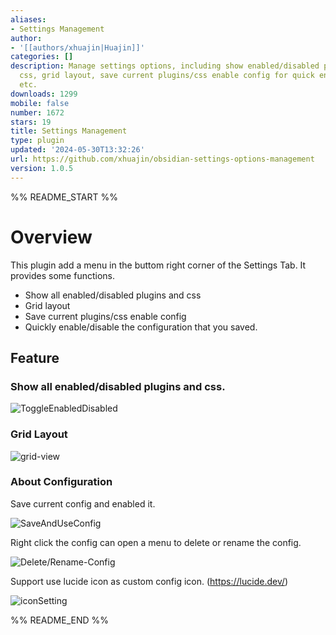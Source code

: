 ```yaml
---
aliases:
- Settings Management
author:
- '[[authors/xhuajin|Huajin]]'
categories: []
description: Manage settings options, including show enabled/disabled plugins and
  css, grid layout, save current plugins/css enable config for quick enable/disable,
  etc.
downloads: 1299
mobile: false
number: 1672
stars: 19
title: Settings Management
type: plugin
updated: '2024-05-30T13:32:26'
url: https://github.com/xhuajin/obsidian-settings-options-management
version: 1.0.5
---
```


%% README_START %%

# Overview

This plugin add a menu in the buttom right corner of the Settings Tab. It provides some functions.

- Show all enabled/disabled plugins and css
- Grid layout
- Save current plugins/css enable config
- Quickly enable/disable the configuration that you saved.

## Feature

### Show all enabled/disabled plugins and css.

![ToggleEnabledDisabled](https://raw.githubusercontent.com/xhuajin/obsidian-settings-options-management/HEAD/images/toggleEnabledDisabled.gif)

### Grid Layout

![grid-view](https://raw.githubusercontent.com/xhuajin/obsidian-settings-options-management/HEAD/images/GridView.png)

### About Configuration

Save current config and enabled it.

![SaveAndUseConfig](https://raw.githubusercontent.com/xhuajin/obsidian-settings-options-management/HEAD/images/saveAndUseConfig.gif)

Right click the config can open a menu to delete or rename the config.

![Delete/Rename-Config](https://raw.githubusercontent.com/xhuajin/obsidian-settings-options-management/HEAD/images/deleteAndRenameConfig.png)

Support use lucide icon as custom config icon. (https://lucide.dev/)

![iconSetting](https://raw.githubusercontent.com/xhuajin/obsidian-settings-options-management/HEAD/images/iconSetting.png)

%% README_END %%